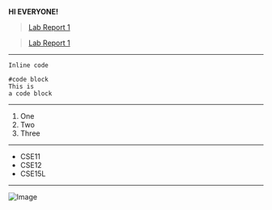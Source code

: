 **HI EVERYONE!**
>[Lab Report 1](lab-report-1-week-2.html)

>[Lab Report 1](https://<ZhuoyangM>.github.io/cse15l-lab-reports/lab-report-1-week-2.html)
---
`Inline code`

```
#code block
This is 
a code block
```
---
1. One
2. Two
3. Three
---
* CSE11
* CSE12
* CSE15L
---
![Image](http://url/https://www.google.com/url?sa=i&url=https%3A%2F%2Fwww.theguardian.com%2Flifeandstyle%2F2020%2Fsep%2F05%2Fwhat-cats-mean-by-miaow-japans-pet-guru-knows-just-what-your-feline-friend-wants&psig=AOvVaw0efsqD05ktsweXQD-T3dHE&ust=1642117563781000&source=images&cd=vfe&ved=0CAsQjRxqFwoTCPC-n-KyrfUCFQAAAAAdAAAAABAI)
